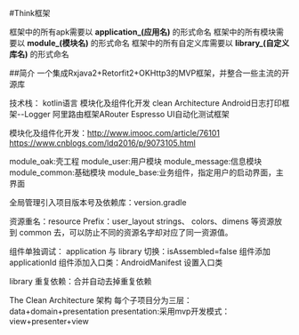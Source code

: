 #Think框架

框架中的所有apk需要以 **application_(应用名)** 的形式命名
框架中的所有模块需要以 **module_(模块名)** 的形式命名
框架中的所有自定义库需要以 **library_(自定义库名)** 的形式命名




##简介
一个集成Rxjava2+Retorfit2+OKHttp3的MVP框架，并整合一些主流的开源库

技术栈：
kotlin语言
模块化及组件化开发
clean Architecture
Android日志打印框架--Logger
阿里路由框架ARouter
Espresso UI自动化测试框架


模块化及组件化开发：http://www.imooc.com/article/76101
https://www.cnblogs.com/ldq2016/p/9073105.html

module_oak:壳工程
module_user:用户模块
module_message:信息模块
module_common:基础模块
module_base:业务组件，指定用户的启动界面，主界面

全局管理引入项目版本号及依赖库：version.gradle

资源重名：resource Prefix：user_layout
strings、 colors、dimens 等资源放到 common 去，可以防止不同的资源名字却对应了同一资源值。

组件单独调试：
application 与 library 切换：isAssembled=false
组件添加applicationId
组件添加入口类：AndroidManifest 设置入口类

library 重复依赖：合并自动去掉重复依赖


The Clean Architecture 架构
每个子项目分为三层：data+domain+presentation
presentation:采用mvp开发模式：view+presenter+view

